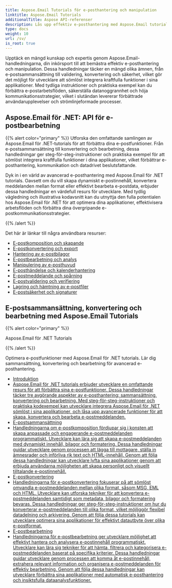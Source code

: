 ```yaml
---
title: Aspose.Email Tutorials för e-posthantering och manipulation
linktitle: Aspose.Email Tutorials
additionalTitle: Aspose API-referenser
description: Lås upp effektiv e-posthantering med Aspose.Email tutorials. Från komposition till säkerhet, behärska olika aspekter för förbättrade arbetsflöden och användarupplevelser.
type: docs
weight: 10
url: /sv/
is_root: true
---
```

Upptäck en mängd kunskap och expertis genom Aspose.Email-handledningarna, din inkörsport till att bemästra effektiv e-posthantering och manipulation. Dessa handledningar täcker en mängd olika ämnen, från e-postsammansättning till validering, konvertering och säkerhet, vilket gör det möjligt för utvecklare att sömlöst integrera kraftfulla funktioner i sina applikationer. Med tydliga instruktioner och praktiska exempel kan du förbättra e-postarbetsflöden, säkerställa datanoggrannhet och höja kommunikationsstrategier, vilket i slutändan levererar förbättrade användarupplevelser och strömlinjeformade processer.

## Aspose.Email för .NET: API för e-postbearbetning
{{% alert color="primary" %}}
Utforska den omfattande samlingen av Aspose.Email för .NET-tutorials för att förbättra dina e-postfunktioner. Från e-postsammansättning till konvertering och bearbetning, dessa handledningar ger steg-för-steg-instruktioner och praktiska exempel för att sömlöst integrera kraftfulla funktioner i dina applikationer, vilket förbättrar e-posthantering, kommunikation och datadrivet beslutsfattande.

Dyk in i en värld av avancerad e-posthantering med Aspose.Email för .NET tutorials. Oavsett om du vill skapa dynamiskt e-postinnehåll, konvertera meddelanden mellan format eller effektivt bearbeta e-postdata, erbjuder dessa handledningar en värdefull resurs för utvecklare. Med tydlig vägledning och illustrativa kodavsnitt kan du utnyttja den fulla potentialen hos Aspose.Email för .NET för att optimera dina applikationer, effektivisera arbetsflöden och förbättra dina övergripande e-postkommunikationsstrategier.

{{% /alert %}}

Det här är länkar till några användbara resurser:
- [E-postkomposition och skapande](./net/email-composition-and-creation/)
- [E-postkonvertering och export](./net/email-conversion-and-export/)
- [Hantering av e-postbilagor](./net/email-attachment-handling/)
- [E-postbearbetning och analys](./net/email-processing-and-analysis/)
- [Manipulering av e-posthuvud](./net/email-header-manipulation/)
- [E-posthändelse och kalenderhantering](./net/email-event-and-calendar-handling/)
- [E-postmeddelande och spårning](./net/email-notification-and-tracking/)
- [E-postvalidering och verifiering](./net/email-validation-and-verification/)
- [Lagring och hämtning av e-postfiler](./net/email-file-storage-and-retrieval/)
- [E-postsäkerhet och signaturer](./net/email-security-and-signatures/)

##  E-postsammansättning, konvertering och bearbetning med Aspose.Email Tutorials
{{% alert color="primary" %}}

 Aspose.Email för .NET Tutorials


{{% /alert %}}

 Optimera e-postfunktioner med Aspose.Email för .NET tutorials. Lär dig sammansättning, konvertering och bearbetning för avancerad e-posthantering.
- [Introduktion](./java/sending-emails/)
- [Aspose.Email för .NET tutorials erbjuder utvecklare en omfattande resurs för att förbättra sina e-postfunktioner. Dessa handledningar täcker tre avgörande aspekter av e-posthantering: sammansättning, konvertering och bearbetning. Med steg-för-steg-instruktioner och praktiska kodexempel kan utvecklare integrera Aspose.Email för .NET sömlöst i sina applikationer, och låsa upp avancerade funktioner för att skapa, konvertera och bearbeta e-postmeddelanden.](./java/receiving-emails/)
- [E-postsammansättning](./java/configuring-smtp-servers/)
- [Handledningarna om e-postkomposition fördjupar sig i konsten att skapa anpassade och engagerande e-postmeddelanden programmatiskt. Utvecklare kan lära sig att skapa e-postmeddelanden med dynamiskt innehåll, bilagor och formatering. Dessa handledningar guidar utvecklare genom processen att lägga till mottagare, ställa in ämnesrader och införliva rik text och HTML-innehåll. Genom att följa dessa handledningar kan utvecklare lyfta sina applikationer genom att erbjuda användarna möjligheten att skapa personligt och visuellt tilltalande e-postinnehåll.](./java/advanced-email-attachments/)
- [E-postkonvertering](./java/securing-email-communications/)
- [Handledningarna för e-postkonvertering fokuserar på att sömlöst omvandla e-postmeddelanden mellan olika format, såsom MSG, EML och HTML. Utvecklare kan utforska tekniker för att konvertera e-postmeddelanden samtidigt som metadata, bilagor och formatering bevaras. Dessa handledningar ger steg-för-steg-instruktioner om hur du konverterar e-postmeddelanden till olika format, vilket möjliggör flexibel datadelning och arkivering. Genom att följa dessa tutorials kan utvecklare optimera sina applikationer för effektivt datautbyte över olika e-postformat.](./java/email-analytics-and-tracking/)
- [E-postbearbetning](./java/customizing-email-headers/)
- [Handledningarna för e-postbearbetning ger utvecklare möjlighet att effektivt hantera och analysera e-postinnehåll programmatiskt. Utvecklare kan lära sig tekniker för att hämta, filtrera och kategorisera e-postmeddelanden baserat på specifika kriterier. Dessa handledningar guidar utvecklare genom processen att komma åt e-postinnehåll, extrahera relevant information och organisera e-postmeddelanden för effektiv bearbetning. Genom att följa dessa handledningar kan utvecklare förbättra sina applikationer med automatisk e-posthantering och insiktsfulla dataanalysfunktioner.](./java/exploring-email-security/)